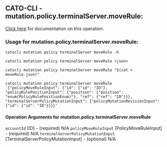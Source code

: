 
## CATO-CLI - mutation.policy.terminalServer.moveRule:
[Click here](https://api.catonetworks.com/documentation/#mutation-moveRule) for documentation on this operation.

### Usage for mutation.policy.terminalServer.moveRule:

`catocli mutation policy terminalServer moveRule -h`

`catocli mutation policy terminalServer moveRule <json>`

`catocli mutation policy terminalServer moveRule "$(cat < moveRule.json)"`

`catocli mutation policy terminalServer moveRule '{"policyMoveRuleInput": {"id": {"id": "ID"}, "policyRulePositionInput": {"position": {"position": "enum(PolicyRulePositionEnum)"}, "ref": {"ref": "ID"}}}, "terminalServerPolicyMutationInput": {"policyMutationRevisionInput": {"id": {"id": "ID"}}}}'`

#### Operation Arguments for mutation.policy.terminalServer.moveRule ####
`accountId` [ID] - (required) N/A 
`policyMoveRuleInput` [PolicyMoveRuleInput] - (required) N/A 
`terminalServerPolicyMutationInput` [TerminalServerPolicyMutationInput] - (optional) N/A 

